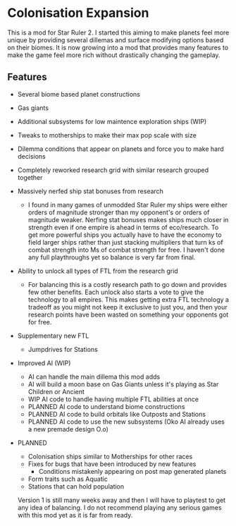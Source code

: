 # Colonisation Expansion

This is a mod for Star Ruler 2. I started this aiming to make planets feel more unique by providing several dillemas and surface modifying options based on their biomes. It is now growing into a mod that provides many features to make the game feel more rich without drastically changing the gameplay.

## Features

- Several biome based planet constructions
- Gas giants
- Additional subsystems for low maintence exploration ships (WIP)
- Tweaks to motherships to make their max pop scale with size
- Dilemma conditions that appear on planets and force you to make hard decisions
- Completely reworked research grid with similar research grouped together
- Massively nerfed ship stat bonuses from research
  - I found in many games of unmodded Star Ruler my ships were either orders of magnitude stronger than my opponent's or orders of magnitude weaker. Nerfing stat bonuses makes ships much closer in strength even if one empire is ahead in terms of eco/research. To get more powerful ships you actually have to have the economy to field larger ships rather than just stacking multipliers that turn ks of combat strength into Ms of combat strength for free. I haven't done any full playthroughs yet so balance is very far from final.
- Ability to unlock all types of FTL from the research grid
  - For balancing this is a costly research path to go down and provides few other benefits. Each unlock also starts a vote to give the technology to all empires. This makes getting extra FTL technology a tradeoff as you might not keep it exclusive to just you, and then your research points have been wasted on something your opponents got for free.
- Supplementary new FTL
  - Jumpdrives for Stations
- Improved AI (WIP)
  - AI can handle the main dillema this mod adds
  - AI will build a moon base on Gas Giants unless it's playing as Star Children or Ancient
  - WIP AI code to handle having multiple FTL abilities at once
  - PLANNED AI code to understand biome constructions
  - PLANNED AI code to build orbitals like Outposts and Stations
  - PLANNED AI code to use the new subsystems (Oko AI already uses a new premade design O.o)
- PLANNED
  - Colonisation ships similar to Motherships for other races
  - Fixes for bugs that have been introduced by new features
    - Conditions mistakenly appearing on post map generated planets
  - Form traits such as Aquatic
  - Stations that can hold population
  
  Version 1 is still many weeks away and then I will have to playtest to get any idea of balancing. I do not recommend playing any serious games with this mod yet as it is far from ready.
